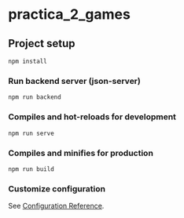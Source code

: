 # practica_2_games

## Project setup
```
npm install
```
### Run backend server (json-server)
```
npm run backend
```
### Compiles and hot-reloads for development
```
npm run serve
```
### Compiles and minifies for production
```
npm run build
```

### Customize configuration
See [Configuration Reference](https://cli.vuejs.org/config/).
